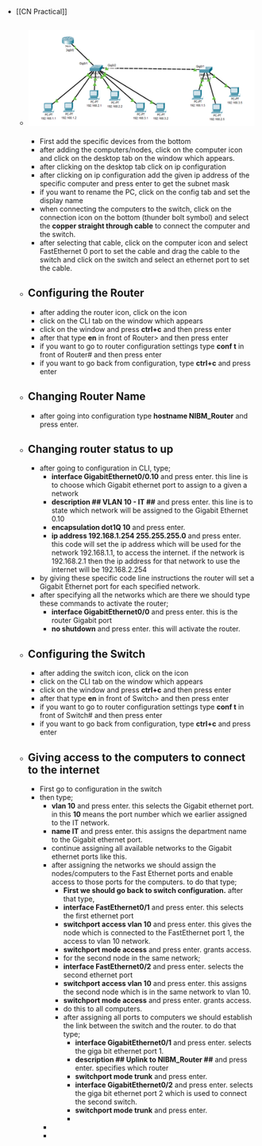 - [[CN Practical]]
	- ![Screenshot 2023-07-08 145748.png](../assets/Screenshot_2023-07-08_145748_1688808480882_0.png)
		-
		- First add the specific devices from the bottom
		- after adding the computers/nodes, click on the computer icon and click on the desktop tab on the window which appears.
		- after clicking on the desktop tab click on ip configuration
		- after clicking on ip configuration add the given ip address of the specific computer and press enter to get the subnet mask
		- if you want to rename the PC, click on the config tab and set the display name
		- when connecting the computers to the switch, click on the connection icon on the bottom (thunder bolt symbol) and select the **copper straight through cable** to connect the computer and the switch.
		- after selecting that cable, click on the computer icon and select FastEthernet 0 port to set the cable and drag the cable to the switch and click on the switch and select an ethernet port to set the cable.
	- ## Configuring the Router
		- after adding the router icon, click on the icon
		- click on the CLI tab on the window which appears
		- click on the window and press **ctrl+c** and then press enter
		- after that type **en** in front of Router> and then press enter
		- if you want to go to router configuration settings type **conf t** in front of Router# and then press enter
		- if you want to go back from configuration, type **ctrl+c** and press enter
	- ## Changing Router Name
		- after going into configuration type **hostname NIBM_Router** and press enter.
	- ## Changing router status to up
		- after going to configuration in CLI, type;
			- **interface GigabitEthernet0/0.10** and press enter. this line is to choose which Gigabit ethernet port to assign to a given a network
			- **description ## VLAN 10 - IT ##** and press enter. this line is to state which network will be assigned to the Gigabit Ethernet 0.10
			- **encapsulation dot1Q 10** and press enter.
			- **ip address 192.168.1.254 255.255.255.0** and press enter. this code will set the ip address which will be used for the network 192.168.1.1, to access the internet. if the network is 192.168.2.1 then the ip address  for that network to use the internet will be 192.168.2.254
		- by giving these specific code line instructions the router will set a Gigabit Ethernet port for each specified network.
		- after specifying all the networks which are there we should type these commands to activate the router;
			- **interface GigabitEthernet0/0** and press enter. this is the router Gigabit port
			- **no shutdown** and press enter. this will activate the router.
	- ## Configuring the Switch
		- after adding the switch icon, click on the icon
		- click on the CLI tab on the window which appears
		- click on the window and press **ctrl+c** and then press enter
		- after that type **en** in front of Switch> and then press enter
		- if you want to go to router configuration settings type **conf t** in front of Switch# and then press enter
		- if you want to go back from configuration, type **ctrl+c** and press enter
	- ## Giving access to the computers to connect to the internet
		- First go to configuration in the switch
		- then type;
			- **vlan 10** and press enter. this selects the Gigabit ethernet port. in this **10** means the port number which we earlier assigned to the IT network.
			- **name IT** and press enter. this assigns the department name to the Gigabit ethernet port.
			- continue assigning all available networks to the Gigabit ethernet ports like this.
			- after assigning the networks we should assign the nodes/computers to the Fast Ethernet ports and enable access to those ports for the computers. to do that type;
				- **First we should go back to switch configuration.** after that type,
				- **interface FastEthernet0/1** and press enter. this selects the first ethernet port
				- **switchport access vlan 10** and press enter. this gives the node which is connected to the FastEthernet port 1, the access to vlan 10 network.
				- **switchport mode access** and press enter. grants access.
				- for the second node in the same network;
				- **interface FastEthernet0/2** and press enter. selects the second ethernet port
				- **switchport access vlan 10** and press enter. this assigns the second node which is in the same network to vlan 10.
				- **switchport mode access** and press enter. grants access.
				- do this to all computers.
				- after assigning all ports to computers we should establish the link between the switch and the router. to do that type;
					- **interface GigabitEthernet0/1** and press enter. selects the giga bit ethernet port 1.
					- **description ## Uplink to NIBM_Router ##** and press enter. specifies which router
					- **switchport mode trunk** and press enter.
					- **interface GigabitEthernet0/2** and press enter. selects the giga bit ethernet port 2 which is used to connect the second switch.
					- **switchport mode trunk** and press enter.
					-
			-
			-